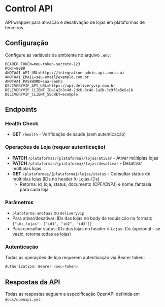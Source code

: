 # Control API

API wrapper para ativação e desativação de lojas em plataformas de terceiros.

## Configuração

Configure as variáveis de ambiente no arquivo `.env`:

```env
BEARER_TOKEN=meu-token-secreto-123
PORT=8080
ANOTAAI_API_URL=https://integration-admin.api.anota.ai
ANOTAAI_EMAIL=seu-email@exemplo.com.br
ANOTAAI_PASSWORD=sua-senha
DELIVERYVIP_API_URL=https://api.deliveryvip.com.br
DELIVERYVIP_CLIENT_ID=1a2b3c4d-2dcb-3c4d-1a2b-3c9f6e5e8a1b
DELIVERYVIP_CLIENT_SECRET=example
```

## Endpoints

### Health Check
- **GET** `/health` - Verificação de saúde (sem autenticação)

### Operações de Loja (requer autenticação)
- **PATCH** `/plataformas/{plataforma}/lojas/ativar` - Ativar múltiplas lojas
- **PATCH** `/plataformas/{plataforma}/lojas/desativar` - Desativar múltiplas lojas  
- **GET** `/plataformas/{plataforma}/lojas/status` - Consultar status de múltiplas lojas (IDs no header X-Lojas-IDs)
  - Retorna: id_loja, status, documento (CPF/CNPJ) e nome_fantasia para cada loja

### Parâmetros
- `plataforma`: `anotaai` ou `deliveryvip`
- Para ativar/desativar: IDs das lojas no body da requisição no formato `{"ids_lojas": ["id1", "id2", "id3"]}`
- Para consultar status: IDs das lojas no header `X-Lojas-IDs` (opcional - se vazio, retorna todas as lojas)

### Autenticação
Todas as operações de loja requerem autenticação via Bearer token:

```bash
Authorization: Bearer <seu-token>
```

## Respostas da API

Todas as respostas seguem a especificação OpenAPI definida em `docs/openapi.yml`.